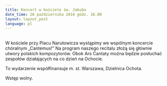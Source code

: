 ```yaml
---
title: Koncert w kościele św. Jakuba
date_time: 26 października 2014 godz. 16.00
layout: layout_post
language: pl
---
```

<br>
W kościele przy Placu Narutowicza wystąpimy we wspólnym koncercie chóralnym „Cantemus!”
Na program naszego recitalu złożą się głównie utwory polskich kompozytorów. Obok Ars 
Cantaty można będzie posłuchać zespołów działających na co dzień na Ochocie. 

To wydarzenie współfinansuje m. st. Warszawa, Dzielnica Ochota.

Wstęp wolny.